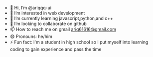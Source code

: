 - 👋 Hi, I’m @ariqqq-ui
- 👀 I’m interested in web development 
- 🌱 I’m currently learning javascript,python,and c++
- 💞️ I’m looking to collaborate on github
- 📫 How to reach me on gmail ariq61616@gmail.com
- 😄 Pronouns: he/him
- ⚡ Fun fact: I'm a student in high school so I put myself into learning coding to gain experience and pass the time

<!---
ariqqq-ui/ariqqq-ui is a ✨ special ✨ repository because its `README.md` (this file) appears on your GitHub profile.
You can click the Preview link to take a look at your changes.
--->
